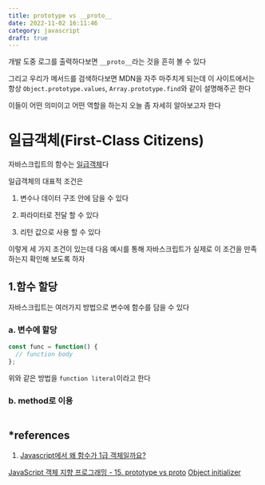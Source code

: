 ```yaml
---
title: prototype vs __proto__
date: 2022-11-02 16:11:46
category: javascript
draft: true
---
```


개발 도중 로그를 출력하다보면 `__proto__`라는 것을 흔히 볼 수 있다

그리고 우리가 메서드를 검색하다보면 MDN을 자주 마주치게 되는데 이 사이트에서는 항상 `Object.prototype.values`, `Array.prototype.find`와 같이 설명해주곤 한다

이들이 어떤 의미이고 어떤 역할을 하는지 오늘 좀 자세히 알아보고자 한다

# 일급객체(First-Class Citizens)

자바스크립트의 함수는 [일급객체](https://en.wikipedia.org/wiki/First-class_citizen)다

일급객체의 대표적 조건은

1. 변수나 데이터 구조 안에 담을 수 있다

2. 파라미터로 전달 할 수 있다

3. 리턴 값으로 사용 할 수 있다

이렇게 세 가지 조건이 있는데 다음 예시를 통해 자바스크립트가 실제로 이 조건을 만족하는지 확인해 보도록 하자

## 1.함수 할당

자바스크립트는 여러가지 방법으로 변수에 함수를 담을 수 있다

### a. 변수에 할당

```js
const func = function() {
  // function body
};
```

위와 같은 방법을 `function literal`이라고 한다

### b. method로 이용

```js
```

## \*references

1. [Javascript에서 왜 함수가 1급 객체일까요?](https://soeunlee.medium.com/javascript에서-왜-함수가-1급-객체일까요-cc6bd2a9ecac)

[JavaScript 객체 지향 프로그래밍 - 15. prototype vs proto](https://youtu.be/wT1Bl5uV27Y)
[Object initializer](https://developer.mozilla.org/en-US/docs/Web/JavaScript/Reference/Operators/Object_initializer)
